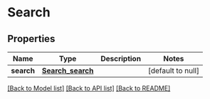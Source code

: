 # Search
## Properties

Name | Type | Description | Notes
------------ | ------------- | ------------- | -------------
**search** | [**Search_search**](Search_search.md) |  | [default to null]

[[Back to Model list]](../README.md#documentation-for-models) [[Back to API list]](../README.md#documentation-for-api-endpoints) [[Back to README]](../README.md)


